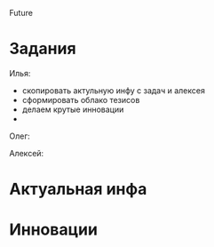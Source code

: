 Future

# Задания
Илья:
- скопировать актульную инфу с задач и алексея
- сформировать облако тезисов
- делаем крутые инновации
- 

Олег:

Алексей:

# Актуальная инфа


# Инновации